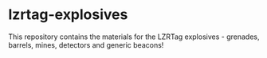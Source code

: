 # lzrtag-explosives
This repository contains the materials for the LZRTag explosives - grenades, barrels, mines, detectors and generic beacons!
